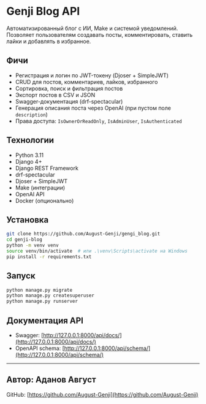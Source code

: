 # Genji Blog API

Автоматизированный блог с ИИ, Make и системой уведомлений.  
Позволяет пользователям создавать посты, комментировать, ставить лайки и добавлять в избранное.

## Фичи

- Регистрация и логин по JWT-токену (Djoser + SimpleJWT)
- CRUD для постов, комментариев, лайков, избранного
- Сортировка, поиск и фильтрация постов
- Экспорт постов в CSV и JSON
- Swagger-документация (drf-spectacular)
- Генерация описания поста через OpenAI (при пустом поле `description`)
- Права доступа: `IsOwnerOrReadOnly`, `IsAdminUser`, `IsAuthenticated`

## Технологии

- Python 3.11
- Django 4+
- Django REST Framework
- drf-spectacular
- Djoser + SimpleJWT
- Make (интеграции)
- OpenAI API
- Docker (опционально)

## Установка

```bash
git clone https://github.com/August-Genji/gengi_blog.git
cd genji-blog
python -m venv venv
source venv/bin/activate  # или .\venv\Scripts\activate на Windows
pip install -r requirements.txt
```

## Запуск

```bash
python manage.py migrate
python manage.py createsuperuser
python manage.py runserver
```

## Документация API

- Swagger: [http://127.0.0.1:8000/api/docs/](http://127.0.0.1:8000/api/docs/)
- OpenAPI schema: [http://127.0.0.1:8000/api/schema/](http://127.0.0.1:8000/api/schema/)

---

## Автор: Аданов Август  
GitHub: [https://github.com/August-Genji](https://github.com/August-Genji)